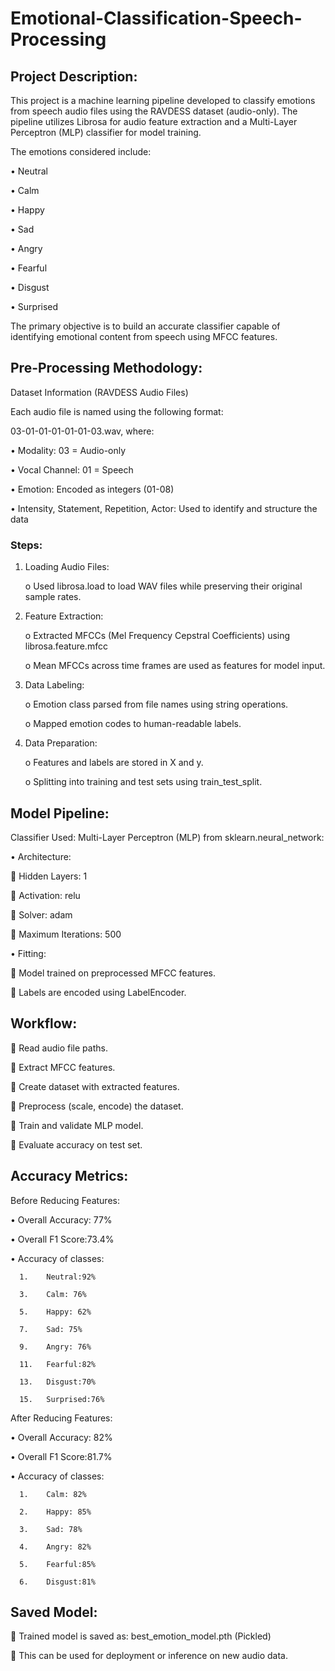 # Emotional-Classification-Speech-Processing

## Project Description:
This project is a machine learning pipeline developed to classify emotions from speech audio files using the RAVDESS dataset (audio-only). The pipeline utilizes Librosa for audio feature extraction and a Multi-Layer Perceptron (MLP) classifier for model training.

The emotions considered include:

   •	Neutral
   
   •	Calm
   
   •	Happy
   
   •	Sad
   
   •	Angry
   
   •	Fearful
   
   •	Disgust
   
   •	Surprised

The primary objective is to build an accurate classifier capable of identifying emotional content from speech using MFCC features.

## Pre-Processing Methodology:

Dataset Information (RAVDESS Audio Files)

Each audio file is named using the following format:

03-01-01-01-01-01-03.wav, where:

   •	Modality: 03 = Audio-only
   
   •	Vocal Channel: 01 = Speech
   
   •	Emotion: Encoded as integers (01-08)
   
   •	Intensity, Statement, Repetition, Actor: Used to identify and structure the data

### Steps:

1.	Loading Audio Files:
   
     o	Used librosa.load to load WAV files while preserving their original sample rates.

2.	Feature Extraction:
   
     o	Extracted MFCCs (Mel Frequency Cepstral Coefficients) using librosa.feature.mfcc

     o	Mean MFCCs across time frames are used as features for model input.

3.	Data Labeling:
   
     o	Emotion class parsed from file names using string operations.

     o	Mapped emotion codes to human-readable labels.

4.	Data Preparation:
   
     o	Features and labels are stored in X and y.

     o	Splitting into training and test sets using train_test_split.


## Model Pipeline:

Classifier Used:
Multi-Layer Perceptron (MLP) from sklearn.neural_network:

•	Architecture:

   	Hidden Layers: 1
   
   	Activation: relu

   	Solver: adam
   
   	Maximum Iterations: 500

•	Fitting:

   	Model trained on preprocessed MFCC features.
   
   	Labels are encoded using LabelEncoder.


## Workflow:

   	Read audio file paths.
   
   	Extract MFCC features.
   
   	Create dataset with extracted features.
   
   	Preprocess (scale, encode) the dataset.
   
   	Train and validate MLP model.
   
   	Evaluate accuracy on test set.



## Accuracy Metrics:


Before Reducing Features:
   
   •	Overall Accuracy: 77%
   
   •	Overall F1 Score:73.4%
   
   •	Accuracy of classes:
   
      1.	Neutral:92%
         
      3.	Calm: 76%
         
      5.	Happy: 62%
         
      7.	Sad: 75%
         
      9.	Angry: 76%
          
      11.	Fearful:82%
          
      13.	Disgust:70%
          
      15.	Surprised:76%

    
After Reducing Features:

   •	Overall Accuracy: 82%
   
   •	Overall F1 Score:81.7%
   
   •	Accuracy of classes:
   
      1.	Calm: 82%
      
      2.	Happy: 85%
      
      3.	Sad: 78%
      
      4.	Angry: 82%
      
      5.	Fearful:85%
      
      6.	Disgust:81%
      


## Saved Model:

	Trained model is saved as: best_emotion_model.pth (Pickled)

	This can be used for deployment or inference on new audio data.
